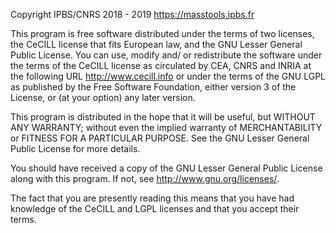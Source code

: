 Copyright IPBS/CNRS 2018 - 2019
https://masstools.ipbs.fr

This program is free software distributed under the terms of two licenses, the
CeCILL license that fits European law, and the GNU Lesser General Public
License. You can use, modify and/ or redistribute the software under the terms
of the CeCILL license as circulated by CEA, CNRS and INRIA at the following
URL <http://www.cecill.info> or under the terms of the GNU LGPL as published by
the Free Software Foundation, either version 3 of the License, or (at your
option) any later version.

This program is distributed in the hope that it will be useful, but WITHOUT ANY
WARRANTY; without even the implied warranty of MERCHANTABILITY or FITNESS FOR A
PARTICULAR PURPOSE. See the GNU Lesser General Public License for more details.

You should have received a copy of the GNU Lesser General Public License
along with this program. If not, see <http://www.gnu.org/licenses/>.

The fact that you are presently reading this means that you have had
knowledge of the CeCILL and LGPL licenses and that you accept their terms.

